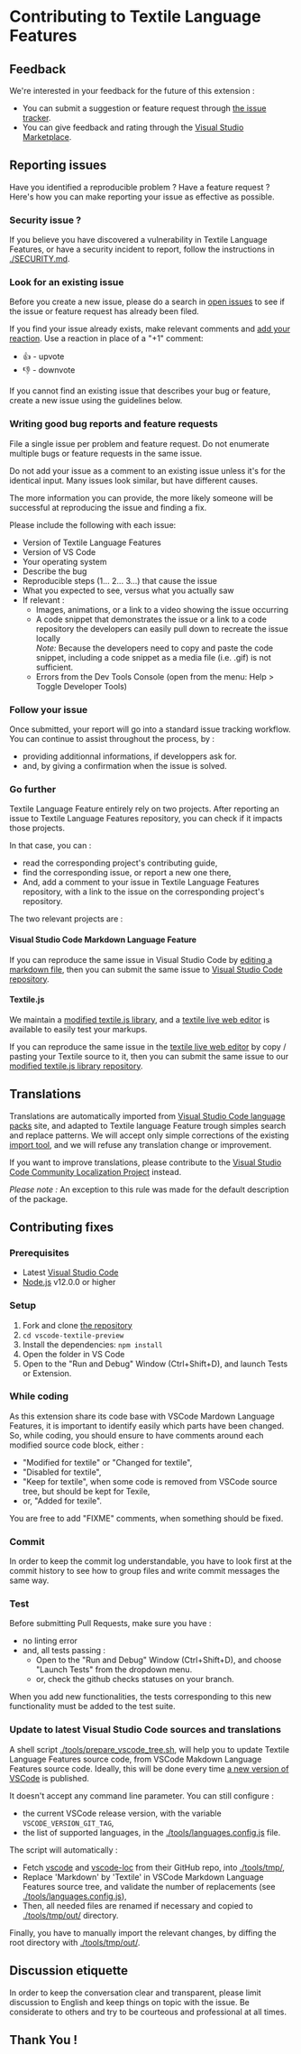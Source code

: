 # Contributing to Textile Language Features

## Feedback

We're interested in your feedback for the future of this extension :
* You can submit a suggestion or feature request through [the issue tracker](https://github.com/GehDoc/vscode-textile-preview/issues).
* You can give feedback and rating through the [Visual Studio Marketplace](https://marketplace.visualstudio.com/items?itemName=GehDoc.vscode-textile-preview).


## Reporting issues

Have you identified a reproducible problem ? Have a feature request ?
Here's how you can make reporting your issue as effective as possible.

### Security issue ?

If you believe you have discovered a vulnerability in Textile Language Features, or have a security incident to report, follow the instructions in [./SECURITY.md](./SECURITY.md).

### Look for an existing issue

Before you create a new issue, please do a search in [open issues](https://github.com/GehDoc/vscode-textile-preview/issues) to see if the issue or feature request has already been filed.

If you find your issue already exists, make relevant comments and [add your reaction](https://github.blog/2016-03-10-add-reactions-to-pull-requests-issues-and-comments/). Use a reaction in place of a "+1" comment:
* :+1: - upvote
* :-1: - downvote

If you cannot find an existing issue that describes your bug or feature, create a new issue using the guidelines below.

### Writing good bug reports and feature requests

File a single issue per problem and feature request. Do not enumerate multiple bugs or feature requests in the same issue.

Do not add your issue as a comment to an existing issue unless it's for the identical input. Many issues look similar, but have different causes.

The more information you can provide, the more likely someone will be successful at reproducing the issue and finding a fix.

Please include the following with each issue:
* Version of Textile Language Features
* Version of VS Code
* Your operating system
* Describe the bug
* Reproducible steps (1... 2... 3...) that cause the issue
* What you expected to see, versus what you actually saw
* If relevant :
	* Images, animations, or a link to a video showing the issue occurring
	* A code snippet that demonstrates the issue or a link to a code repository the developers can easily pull down to recreate the issue locally  
	*Note:* Because the developers need to copy and paste the code snippet, including a code snippet as a media file (i.e. .gif) is not sufficient.
	* Errors from the Dev Tools Console (open from the menu: Help > Toggle Developer Tools)

### Follow your issue

Once submitted, your report will go into a standard issue tracking workflow. You can continue to assist throughout the process, by :
* providing additionnal informations, if developpers ask for.
* and, by giving a confirmation when the issue is solved.

### Go further

Textile Language Feature entirely rely on two projects. After reporting an issue to Textile Language Features repository, you can check if it impacts those projects.

In that case, you can :
* read the corresponding project's contributing guide,
* find the corresponding issue, or report a new one there,
* And, add a comment to your issue in Textile Language Features repository, with a link to the issue on the corresponding project's repository. 

The two relevant projects are :

#### Visual Studio Code Markdown Language Feature

If you can reproduce the same issue in Visual Studio Code by [editing a markdown file](https://code.visualstudio.com/docs/languages/markdown#_markdown-preview), then you can submit the same issue to [Visual Studio Code repository](https://github.com/microsoft/vscode/issues).

#### Textile.js 

We maintain a [modified textile.js library](https://github.com/GehDoc/textile-js), and a [textile live web editor](https://gehdoc.github.io/textile-js/) is available to easily test your markups.

If you can reproduce the same issue in the [textile live web editor](https://gehdoc.github.io/textile-js/) by copy / pasting your Textile source to it, then you can submit the same issue to our [modified textile.js library repository](https://github.com/GehDoc/textile-js/issues).

## Translations

Translations are automatically imported from [Visual Studio Code language packs](https://github.com/microsoft/vscode-loc/) site, and adapted to Textile language Feature trough simples search and replace patterns.
We will accept only simple corrections of the existing [import tool](#Update-to-latest-Visual-Studio-Code-sources-and-translations), and we will refuse any translation change or improvement.

If you want to improve translations, please contribute to the [Visual Studio Code Community Localization Project](https://github.com/Microsoft/Localization/wiki/Visual-Studio-Code-Community-Localization-Project) instead.

_Please note :_ An exception to this rule was made for the default description of the package.

## Contributing fixes

### Prerequisites
* Latest [Visual Studio Code](https://code.visualstudio.com/)
* [Node.js](https://nodejs.org/) v12.0.0 or higher

### Setup
1. Fork and clone [the repository](https://github.com/GehDoc/vscode-textile-preview/)
2. `cd vscode-textile-preview`
3. Install the dependencies: `npm install`
4. Open the folder in VS Code
5. Open to the "Run and Debug" Window (Ctrl+Shift+D), and launch Tests or Extension.

### While coding
As this extension share its code base with VSCode Mardown Language Features, it is important to identify easily which parts have been changed. So, while coding, you should ensure to have comments around each modified source code block, either :
* "Modified for textile" or "Changed for textile",
* "Disabled for textile",
* "Keep for textile", when some code is removed from VSCode source tree, but should be kept for Texile,
* or, "Added for texile".

You are free to add "FIXME" comments, when something should be fixed.

### Commit
In order to keep the commit log understandable, you have to look first at the commit history to see how to group files and write commit messages the same way.

### Test
Before submitting Pull Requests, make sure you have :
* no linting error
* and, all tests passing :
	* Open to the "Run and Debug" Window (Ctrl+Shift+D), and choose "Launch Tests" from the dropdown menu.
	* or, check the github checks statuses on your branch.

When you add new functionalities, the tests corresponding to this new functionality must be added to the test suite.

### Update to latest Visual Studio Code sources and translations
A shell script [./tools/prepare_vscode_tree.sh](./tools/prepare_vscode_tree.sh), will help you to update Textile Language Features source code, from VSCode Makdown Language Features source code. Ideally, this will be done every time [a new version of VSCode](https://github.com/microsoft/vscode/releases) is published.

It doesn't accept any command line parameter. You can still configure :
* the current VSCode release version, with the variable `VSCODE_VERSION_GIT_TAG`,
* the list of supported languages, in the [./tools/languages.config.js](./tools/languages.config.js) file.

The script will automatically :
* Fetch [vscode](https://github.com/microsoft/vscode/) and [vscode-loc](https://github.com/microsoft/vscode-loc/) from their GitHub repo, into [./tools/tmp/](./tools/tmp/),
* Replace 'Markdown' by 'Textile' in VSCode Markdown Language Features source tree, and validate the number of replacements (see [./tools/languages.config.js](./tools/languages.config.js)),
* Then, all needed files are renamed if necessary and copied to [./tools/tmp/out/](./tools/tmp/out/) directory.

Finally, you have to manually import the relevant changes, by diffing the root directory with [./tools/tmp/out/](./tools/tmp/out/).

## Discussion etiquette

In order to keep the conversation clear and transparent, please limit discussion to English and keep things on topic with the issue. Be considerate to others and try to be courteous and professional at all times.


## Thank You !